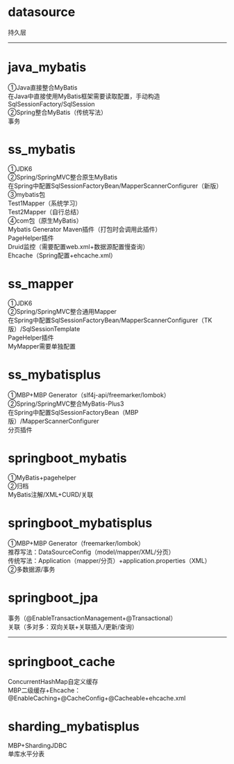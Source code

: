 # datasource
持久层<br>

************************************************************************************************************************

# java_mybatis
①Java直接整合MyBatis<br>
在Java中直接使用MyBatis框架需要读取配置，手动构造SqlSessionFactory/SqlSession<br>
②Spring整合MyBatis（传统写法）<br>
事务<br>

# ss_mybatis
①JDK6<br>
②Spring/SpringMVC整合原生MyBatis<br>
在Spring中配置SqlSessionFactoryBean/MapperScannerConfigurer（新版）<br>
③mybatis包<br>
Test1Mapper（系统学习）<br>
Test2Mapper（自行总结）<br>
④com包（原生MyBatis）<br>
Mybatis Generator Maven插件（打包时会调用此插件）<br>
PageHelper插件<br>
Druid监控（需要配置web.xml+数据源配置慢查询）<br>
Ehcache（Spring配置+ehcache.xml）<br>

# ss_mapper
①JDK6<br>
②Spring/SpringMVC整合通用Mapper<br>
在Spring中配置SqlSessionFactoryBean/MapperScannerConfigurer（TK版）/SqlSessionTemplate<br>
PageHelper插件<br>
MyMapper需要单独配置<br>

# ss_mybatisplus
①MBP+MBP Generator（slf4j-api/freemarker/lombok）<br>
②Spring/SpringMVC整合MyBatis-Plus3<br>
在Spring中配置SqlSessionFactoryBean（MBP版）/MapperScannerConfigurer<br>
分页插件<br>

# springboot_mybatis
①MyBatis+pagehelper<br>
②归档<br>
MyBatis注解/XML+CURD/关联<br>

# springboot_mybatisplus
①MBP+MBP Generator（freemarker/lombok）<br>
推荐写法：DataSourceConfig（model/mapper/XML/分页）<br>
传统写法：Application（mapper/分页）+application.properties（XML）<br>
②多数据源/事务<br>

# springboot_jpa
事务（@EnableTransactionManagement+@Transactional）<br>
关联（多对多：双向关联+关联插入/更新/查询）<br>

******************************************************************************************

# springboot_cache
ConcurrentHashMap自定义缓存<br>
MBP二级缓存+Ehcache：@EnableCaching+@CacheConfig+@Cacheable+ehcache.xml<br>

# sharding_mybatisplus
MBP+ShardingJDBC<br>
单库水平分表<br>
